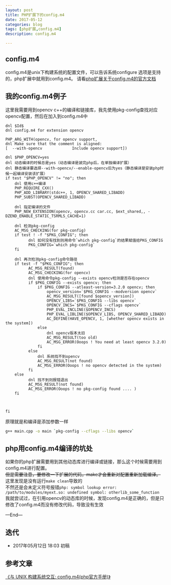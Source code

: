 ```yaml
---
layout: post
title: PHP扩展下的config.m4
date: 2017-05-12
categories: blog
tags: [php扩展,config.m4]
description: config.m4

---
```



## config.m4
config.m4是unix下构建系统的配置文件，可以告诉系统configure 选项是支持的，php扩展中就用到config.m4。
请看[php扩展关于config.m4的官方文档](http://php.net/manual/zh/internals2.buildsys.configunix.php)

## 我的config.m4例子
这里我需要用到opencv c++的编译和链接库，我先使用pkg-config查找对应opencv配置，然后在加入到config.m4中



```
dnl $Id$
dnl config.m4 for extension opencv

PHP_ARG_WITH(opencv, for opencv support,
dnl Make sure that the comment is aligned:
[  --with-opencv             Include opencv support])

dnl $PHP_OPENCV=yes
dnl 动态编译的时候总是yes（动态编译是装完php后，在单独编译扩展）
dnl 静态编译要选择--with-opencv/--enable-opencv后为yes（静态编译是安装php时候一起编译安装该扩展）
if test "$PHP_OPENCV" != "no"; then
    dnl 使用c++编译
    PHP_REQUIRE_CXX()
    PHP_ADD_LIBRARY(stdc++, 1, OPENCV_SHARED_LIBADD)
    PHP_SUBST(OPENCV_SHARED_LIBADD)

    dnl 指定编译的文件
    PHP_NEW_EXTENSION(opencv, opencv.cc car.cc, $ext_shared,, -DZEND_ENABLE_STATIC_TSRMLS_CACHE=1)

    dnl 检测pkg-config
    AC_MSG_CHECKING(for pkg-config)
    if test ! -f "$PKG_CONFIG"; then
          dnl 如何没有找到则用命令`which pkg-config`的结果赋值给PKG_CONFIG
          PKG_CONFIG=`which pkg-config`
    fi

    dnl 再次检测pkg-config命令路径
    if test -f "$PKG_CONFIG"; then
          AC_MSG_RESULT(found)
          AC_MSG_CHECKING(for opencv)
          dnl 使用命令pkg-config --exists opencv检测是否存在opencv
          if $PKG_CONFIG --exists opencv; then
              if $PKG_CONFIG --atleast-version=3.2.0 opencv; then
                  opencv_version=`$PKG_CONFIG --modversion opencv`
                  AC_MSG_RESULT([found $opencv_version])
                  OPENCV_LIBS=`$PKG_CONFIG --libs opencv`
                  OPENCV_INCS=`$PKG_CONFIG --cflags opencv`
                  PHP_EVAL_INCLINE($OPENCV_INCS)
                  PHP_EVAL_LIBLINE($OPENCV_LIBS, OPENCV_SHARED_LIBADD)
                  AC_DEFINE(HAVE_OPENCV, 1, [whether opencv exists in the system])
              else
                  dnl opencv版本太旧
                  AC_MSG_RESULT(too old)
                  AC_MSG_ERROR(Ooops ! You need at least opencv 3.2.0)
              fi
          else
              dnl 系统找不到opencv
              AC_MSG_RESULT(not found)
              AC_MSG_ERROR(Ooops ! no opencv detected in the system)
          fi
    else
          dnl 找不到则报错退出
          AC_MSG_RESULT(not found)
          AC_MSG_ERROR(Ooops ! no pkg-config found .... )
    fi



fi

```

原理就是和编译是添加参数一样

```bash
g++ main.cpp -o main `pkg-config --cflags --libs opencv`
```


## php用config.m4编译的坑处
如果你的php扩展需要用到其他动态库进行编译或链接，那么这个时候需要用到config.m4进行配置。  
~~但是需要注意，要修改一下扩展的代码，make才会重新对配置重新加载编译。~~   
这里发现是没有运行`make clean`导致的  
不然还是会未定义符号报错`php: symbol lookup error: /path/to/modules/myext.so: undefined symbol: otherlib_some_function`  
我就尝试过，在引用opencv的动态库的时候，发现config.m4是正确的，但是只修改了config.m4而没有修改代码，导致没有生效





—End—


## 迭代

* 2017年05月12日 18:03 初稿

## 参考文章
[《与 UNIX 构建系统交互: config.m4(php官方手册)》](http://php.net/manual/zh/internals2.buildsys.configunix.php)


